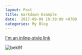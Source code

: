 ```yaml
---
layout: Post
title: markdown Example
date:  2017-09-09 10:39:00 +0700
categories: My Blog 
--- 
```




[I'm an inline-style link](http://www.boxzaracing.com/magazine/page-21)


![bek91](http://juiceboxforyou.com/wp-content/uploads/2012/04/bek91.jpg)
